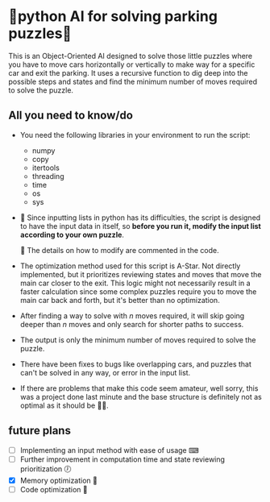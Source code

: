 # **🚗python AI for solving parking puzzles🚗**

This is an Object-Oriented AI designed to solve those little puzzles where you have to move cars horizontally or vertically to make way for a specific car and exit the parking. It uses a recursive function to dig deep into the possible steps and states and find the minimum number of moves required to solve the puzzle.

## All you need to know/do

- You need the following libraries in your environment to run the script:
  - numpy
  - copy
  - itertools
  - threading
  - time
  - os
  - sys

- 🚨 Since inputting lists in python has its difficulties, the script is designed to have the input data in itself, so **before you run it, modify the input list according to your own puzzle**.

    🚨 The details on how to modify are commented in the code.

- The optimization method used for this script is A-Star. Not directly implemented, but it prioritizes reviewing states and moves that move the main car closer to the exit. This logic might not necessarily result in a faster calculation since some complex puzzles require you to move the main car back and forth, but it's better than no optimization.

- After finding a way to solve with _n_ moves required, it will skip going deeper than _n_ moves and only search for shorter paths to success.

- The output is only the minimum number of moves required to solve the puzzle.

- There have been fixes to bugs like overlapping cars, and puzzles that can't be solved in any way, or error in the input list.

- If there are problems that make this code seem amateur, well sorry, this was a project done last minute and the base structure is definitely not as optimal as it should be 🤷‍♂️.

## future plans

- [ ] Implementing an input method with ease of usage ⌨
- [ ] Further improvement in computation time and state reviewing prioritization 🕖
- [x] Memory optimization 💾
- [ ] Code optimization 📜
